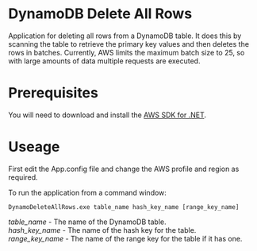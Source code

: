 # DynamoDB Delete All Rows
Application for deleting all rows from a DynamoDB table. It does this by scanning the table to retrieve the primary key values and then deletes the rows in batches. Currently, AWS limits the maximum batch size to 25, so with large amounts of data multiple requests are executed.

# Prerequisites
You will need to download and install the [AWS SDK for .NET](https://aws.amazon.com/sdk-for-net/).

# Useage

First edit the App.config file and change the AWS profile and region as required.

To run the application from a command window:

  `DynamoDeleteAllRows.exe table_name hash_key_name [range_key_name]`

*table_name* - The name of the DynamoDB table.  
*hash_key_name* - The name of the hash key for the table.  
*range_key_name* - The name of the range key for the table if it has one.  

